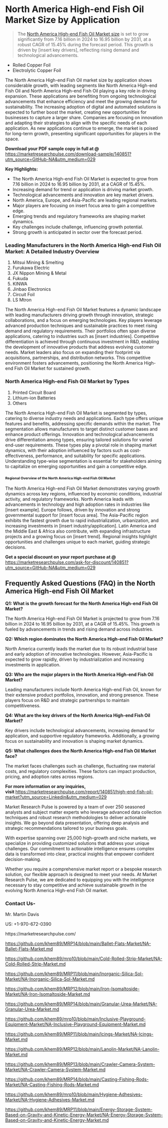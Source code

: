 <h1>North America High-end Fish Oil Market&nbsp;Size by Application</h1><blockquote><p>The <a href="https://marketresearchpulse.com/download-sample/140851?utm_source=GitHub-NA&amp;utm_medium=029">North America High-end Fish Oil Market size</a> is set to grow significantly from 7.16 billion in 2024 to 16.95 billion by 2031, at a robust CAGR of 15.45% during the forecast period. This growth is driven by [insert key drivers], reflecting rising demand and technological advancements.</p></blockquote><ul><li>Rolled Copper Foil<li> Electrolytic Copper Foil</li></ul><p>The North America High-end Fish Oil market size by application shows considerable growth, with leading segments like North America High-end Fish Oil and North America High-end Fish Oil playing a key role in driving expansion. These applications are benefiting from ongoing technological advancements that enhance efficiency and meet the growing demand for sustainability. The increasing adoption of digital and automated solutions is expected to further boost the market, creating new opportunities for businesses to capture a larger share. Companies are focusing on innovation and adapting their strategies to align with the specific needs of each application. As new applications continue to emerge, the market is poised for long-term growth, presenting significant opportunities for players in the space.</p><p><strong>Download your PDF sample copy in full at @ </strong><a href="https://marketresearchpulse.com/download-sample/140851?utm_source=GitHub-NA&amp;utm_medium=029">https://marketresearchpulse.com/download-sample/140851?utm_source=GitHub-NA&amp;utm_medium=029</a></p><p><strong>Key Highlights: </strong></p><ul><li>The North America High-end Fish Oil Market is expected to grow from 7.16 billion in 2024 to 16.95 billion by 2031, at a CAGR of 15.45%.</li><li>Increasing demand for trend or application is driving market growth.</li><li>Technological advancements and innovation are key market drivers.</li><li>North America, Europe, and Asia-Pacific are leading regional markets.</li><li>Major players are focusing on insert focus area to gain a competitive edge.</li><li>Emerging trends and regulatory frameworks are shaping market dynamics.</li><li>Key challenges include challenge, influencing growth potential.</li><li>Strong growth is anticipated in sector over the forecast period.</li></ul><h3>Leading Manufacturers in the North America High-end Fish Oil Market: A Detailed Industry Overview</h3><ol><li>Mitsui Mining & Smelting</li><li>Furukawa Electric</li><li>JX Nippon Mining & Metal</li><li>Fukuda</li><li>KINWA</li><li>Jinbao Electronics</li><li>Circuit Foil</li><li>LS Mtron</li></ol><div class="flex max-w-full flex-col flex-grow"><div class="min-h-8 text-message flex w-full flex-col items-end gap-2 whitespace-normal break-words [.text-message+&amp;]:mt-5" dir="auto" data-message-author-role="assistant" data-message-id="fd8432e4-4910-450d-b182-61b7bfb0a01f" data-message-model-slug="gpt-4o"><div class="flex w-full flex-col gap-1 empty:hidden first:pt-[3px]"><div class="markdown prose w-full break-words dark:prose-invert light"><p>The North America High-end Fish Oil Market features a dynamic landscape with leading manufacturers driving growth through innovation, strategic collaborations, and a focus on emerging technologies. Key players leverage advanced production techniques and sustainable practices to meet rising demand and regulatory requirements. Their portfolios often span diverse applications, catering to industries such as [insert industries]. Competitive differentiation is achieved through continuous investment in R&amp;D, enabling the development of innovative products that address evolving customer needs. Market leaders also focus on expanding their footprint via acquisitions, partnerships, and distribution networks. This competitive environment fosters advancements, positioning the North America High-end Fish Oil Market for sustained growth.</p></div></div></div></div><h3>North America High-end Fish Oil Market by Types</h3><ol><li>Printed Circuit Board<li> Lithium-ion Batteries<li> Others</li></ol><div class="flex max-w-full flex-col flex-grow"><div class="min-h-8 text-message flex w-full flex-col items-end gap-2 whitespace-normal break-words [.text-message+&amp;]:mt-5" dir="auto" data-message-author-role="assistant" data-message-id="084470be-0bb7-4664-bddf-5156b4f41249" data-message-model-slug="gpt-4o-mini"><div class="flex w-full flex-col gap-1 empty:hidden first:pt-[3px]"><div class="markdown prose w-full break-words dark:prose-invert light"><p>The North America High-end Fish Oil Market is segmented by types, catering to diverse industry needs and applications. Each type offers unique features and benefits, addressing specific demands within the market. The segmentation allows manufacturers to target distinct customer bases and enhance product offerings. Innovation and technological advancements drive differentiation among types, ensuring tailored solutions for varied end-user requirements. These types play a pivotal role in shaping market dynamics, with their adoption influenced by factors such as cost-effectiveness, performance, and suitability for specific applications. Understanding type-wise segmentation is essential for stakeholders aiming to capitalize on emerging opportunities and gain a competitive edge.</p></div></div></div></div><h3><span style="font-size: 11px;">Regional Overview of the North America High-end Fish Oil Market</span></h3><div class="flex max-w-full flex-col flex-grow"><div class="min-h-8 text-message flex w-full flex-col items-end gap-2 whitespace-normal break-words [.text-message+&amp;]:mt-5" dir="auto" data-message-author-role="assistant" data-message-id="e9038762-ce64-4e30-91c9-9bd413514231" data-message-model-slug="gpt-4o-mini"><div class="flex w-full flex-col gap-1 empty:hidden first:pt-[3px]"><div class="markdown prose w-full break-words dark:prose-invert light"><p>The North America High-end Fish Oil Market demonstrates varying growth dynamics across key regions, influenced by economic conditions, industrial activity, and regulatory frameworks. North America leads with advancements in technology and high adoption rates in industries like [insert example]. Europe follows, driven by innovation and strong governmental support for [insert focus area]. The Asia-Pacific region exhibits the fastest growth due to rapid industrialization, urbanization, and increasing investments in [insert industry/application]. Latin America and the Middle East &amp; Africa also contribute, with expanding infrastructure projects and a growing focus on [insert trend]. Regional insights highlight opportunities and challenges unique to each market, guiding strategic decisions.</p></div></div></div></div><p><strong>Get a special discount on your report purchase at @ </strong><a href="https://marketresearchpulse.com/ask-for-discount/140851?utm_source=GitHub-NA&amp;utm_medium=029">https://marketresearchpulse.com/ask-for-discount/140851?utm_source=GitHub-NA&amp;utm_medium=029</a></p><h2>Frequently Asked Questions (FAQ) in the North America High-end Fish Oil Market</h2><p><strong>Q1: What is the growth forecast for the North America High-end Fish Oil Market?</strong></p><p>The North America High-end Fish Oil Market is projected to grow from 7.16 billion in 2024 to 16.95 billion by 2031, at a CAGR of 15.45%. This growth is fueled by advancements in trends and rising demand across industries.</p><p><strong>Q2: Which region dominates the North America High-end Fish Oil Market?</strong></p><p>North America currently leads the market due to its robust industrial base and early adoption of innovative technologies. However, Asia-Pacific is expected to grow rapidly, driven by industrialization and increasing investments in application.</p><p><strong>Q3: Who are the major players in the North America High-end Fish Oil Market?</strong></p><p>Leading manufacturers include North America High-end Fish Oil, known for their extensive product portfolios, innovation, and strong presence. These players focus on R&amp;D and strategic partnerships to maintain competitiveness.</p><p><strong>Q4: What are the key drivers of the North America High-end Fish Oil Market?</strong></p><p>Key drivers include technological advancements, increasing demand for application, and supportive regulatory frameworks. Additionally, a growing focus on sustainability and innovation is shaping market dynamics.</p><p><strong>Q5: What challenges does the North America High-end Fish Oil Market face?</strong></p><p>The market faces challenges such as challenge, fluctuating raw material costs, and regulatory complexities. These factors can impact production, pricing, and adoption rates across regions.</p><p><strong>For more information or any inquiries, visit&nbsp;</strong><a href="https://marketresearchpulse.com/report/140851/high-end-fish-oil-market?utm_source=Linkedin&utm_medium=029">https://marketresearchpulse.com/report/140851/high-end-fish-oil-market?utm_source=Linkedin&utm_medium=029</a></p><p>Market Research Pulse is powered by a team of over 250 seasoned analysts and subject matter experts who leverage advanced data collection techniques and robust research methodologies to deliver actionable insights. We go beyond data presentation, offering deep analysis and strategic recommendations tailored to your business goals.</p><p>With expertise spanning over 25,000 high-growth and niche markets, we specialize in providing customized solutions that address your unique challenges. Our commitment to actionable intelligence ensures complex data is transformed into clear, practical insights that empower confident decision-making.</p><p>Whether you require a comprehensive market report or a bespoke research solution, our flexible approach is designed to meet your needs. At Market Research Pulse, we are dedicated to equipping you with the intelligence necessary to stay competitive and achieve sustainable growth in the evolving North America High-end Fish Oil market.</p><h3><strong>Contact Us-</strong></h3><p>Mr. Martin Davis</p><p>US: +1-970-672-0390</p><p>https://marketresearchpulse.com/</p><p><a href="https://github.com/khem89/MRP14/blob/main/Ballet-Flats-Market/NA-Ballet-Flats-Market.md">https://github.com/khem89/MRP14/blob/main/Ballet-Flats-Market/NA-Ballet-Flats-Market.md</a></p><p><a href="https://github.com/khem89/mrp10/blob/main/Cold-Rolled-Strip-Market/NA-Cold-Rolled-Strip-Market.md">https://github.com/khem89/mrp10/blob/main/Cold-Rolled-Strip-Market/NA-Cold-Rolled-Strip-Market.md</a></p><p><a href="https://github.com/khem89/MRP11/blob/main/Inorganic-Silica-Sol-Market/NA-Inorganic-Silica-Sol-Market.md">https://github.com/khem89/MRP11/blob/main/Inorganic-Silica-Sol-Market/NA-Inorganic-Silica-Sol-Market.md</a></p><p><a href="https://github.com/khem89/MRP12/blob/main/Iron-Isomaltoside-Market/NA-Iron-Isomaltoside-Market.md">https://github.com/khem89/MRP12/blob/main/Iron-Isomaltoside-Market/NA-Iron-Isomaltoside-Market.md</a></p><p><a href="https://github.com/khem89/MRP14/blob/main/Granular-Urea-Market/NA-Granular-Urea-Market.md">https://github.com/khem89/MRP14/blob/main/Granular-Urea-Market/NA-Granular-Urea-Market.md</a></p><p><a href="https://github.com/khem89/mrp10/blob/main/Inclusive-Playground-Equipment-Market/NA-Inclusive-Playground-Equipment-Market.md">https://github.com/khem89/mrp10/blob/main/Inclusive-Playground-Equipment-Market/NA-Inclusive-Playground-Equipment-Market.md</a></p><p><a href="https://github.com/khem89/MRP11/blob/main/Icings-Market/NA-Icings-Market.md">https://github.com/khem89/MRP11/blob/main/Icings-Market/NA-Icings-Market.md</a></p><p><a href="https://github.com/khem89/MRP12/blob/main/Lanolin-Market/NA-Lanolin-Market.md">https://github.com/khem89/MRP12/blob/main/Lanolin-Market/NA-Lanolin-Market.md</a></p><p><a href="https://github.com/khem89/MRP13/blob/main/Crawler-Camera-System-Market/NA-Crawler-Camera-System-Market.md">https://github.com/khem89/MRP13/blob/main/Crawler-Camera-System-Market/NA-Crawler-Camera-System-Market.md</a></p><p><a href="https://github.com/khem89/MRP14/blob/main/Casting-Fishing-Rods-Market/NA-Casting-Fishing-Rods-Market.md">https://github.com/khem89/MRP14/blob/main/Casting-Fishing-Rods-Market/NA-Casting-Fishing-Rods-Market.md</a></p><p><a href="https://github.com/khem89/mrp10/blob/main/Hygiene-Adhesives-Market/NA-Hygiene-Adhesives-Market.md">https://github.com/khem89/mrp10/blob/main/Hygiene-Adhesives-Market/NA-Hygiene-Adhesives-Market.md</a></p><p><a href="https://github.com/khem89/MRP11/blob/main/Energy-Storage-System-Based-on-Gravity-and-Kinetic-Energy-Market/NA-Energy-Storage-System-Based-on-Gravity-and-Kinetic-Energy-Market.md">https://github.com/khem89/MRP11/blob/main/Energy-Storage-System-Based-on-Gravity-and-Kinetic-Energy-Market/NA-Energy-Storage-System-Based-on-Gravity-and-Kinetic-Energy-Market.md</a></p>
